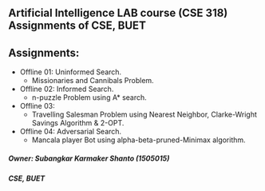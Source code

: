 ## Artificial Intelligence LAB course (CSE 318) Assignments of CSE, BUET  

Assignments:
-
- Offline 01: Uninformed Search.
	* Missionaries and Cannibals Problem.  
- Offline 02: Informed Search.
	* n-puzzle Problem using A* search.  
- Offline 03: 
	* Travelling Salesman Problem using Nearest Neighbor, Clarke-Wright Savings Algorithm & 2-OPT.  
- Offline 04: Adversarial Search.
	* Mancala player Bot using alpha-beta-pruned-Minimax algorithm.  
  
  
##### Owner: Subangkar Karmaker Shanto (1505015)  
#####                  CSE, BUET